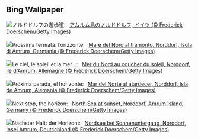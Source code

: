 ## Bing Wallpaper
![](https://www.bing.com/th?id=OHR.NorthSeaStairs_JA-JP9369020397_UHD.jpg&w=1000)ノルドドルフの遊歩道:&nbsp;&ensp;[アムルム島のノルドドルフ, ドイツ  (© Frederick Doerschem/Getty Images)](https://www.bing.com/th?id=OHR.NorthSeaStairs_JA-JP9369020397_UHD.jpg)
<br><br/>
![](https://www.bing.com/th?id=OHR.NorthSeaStairs_IT-IT7467715287_UHD.jpg&w=1000)Prossima fermata: l’orizzonte:&nbsp;&ensp;[Mare del Nord al tramonto, Norddorf, Isola di Amrum, Germania (© Frederick Doerschem/Getty Images)](https://www.bing.com/th?id=OHR.NorthSeaStairs_IT-IT7467715287_UHD.jpg)
<br><br/>
![](https://www.bing.com/th?id=OHR.NorthSeaStairs_FR-FR5596287434_UHD.jpg&w=1000)Le ciel, le soleil et la mer…:&nbsp;&ensp;[Mer du Nord au coucher du soleil, Norddorf, île d'Amrum, Allemagne (© Frederick Doerschem/Getty Images)](https://www.bing.com/th?id=OHR.NorthSeaStairs_FR-FR5596287434_UHD.jpg)
<br><br/>
![](https://www.bing.com/th?id=OHR.NorthSeaStairs_ES-ES7736486861_UHD.jpg&w=1000)Próxima parada, el horizonte:&nbsp;&ensp;[Mar del Norte al atardecer, Norddorf, Isla de Amrum, Alemania (© Frederick Doerschem/Getty Images)](https://www.bing.com/th?id=OHR.NorthSeaStairs_ES-ES7736486861_UHD.jpg)
<br><br/>
![](https://www.bing.com/th?id=OHR.NorthSeaStairs_EN-GB3021301291_UHD.jpg&w=1000)Next stop, the horizon:&nbsp;&ensp;[North Sea at sunset, Norddorf, Amrum Island, Germany (© Frederick Doerschem/Getty Images)](https://www.bing.com/th?id=OHR.NorthSeaStairs_EN-GB3021301291_UHD.jpg)
<br><br/>
![](https://www.bing.com/th?id=OHR.NorthSeaStairs_DE-DE3382163703_UHD.jpg&w=1000)Nächster Halt: der Horizont:&nbsp;&ensp;[Nordsee bei Sonnenuntergang, Norddorf, Insel Amrum, Deutschland (© Frederick Doerschem/Getty Images)](https://www.bing.com/th?id=OHR.NorthSeaStairs_DE-DE3382163703_UHD.jpg)
<br><br/>
